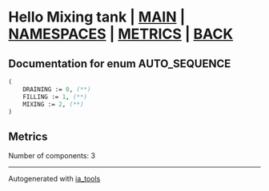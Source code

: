 # Hello Mixing tank | [MAIN] | [NAMESPACES] | [METRICS] | [BACK]  

## Documentation for enum AUTO_SEQUENCE  

```pascal
(
    DRAINING := 0, (**)
    FILLING := 1, (**)
    MIXING := 2, (**)
)  
```

## Metrics  

Number of components: 3  

---
Autogenerated with [ia_tools](https://github.com/tkucic/ia_tools)  

[MAIN]: ../../../../index_st.md
[NAMESPACES]: ../../nsList_st.md
[METRICS]: ../../../metrics_st.md
[BACK]: ../nsMain_st.md
